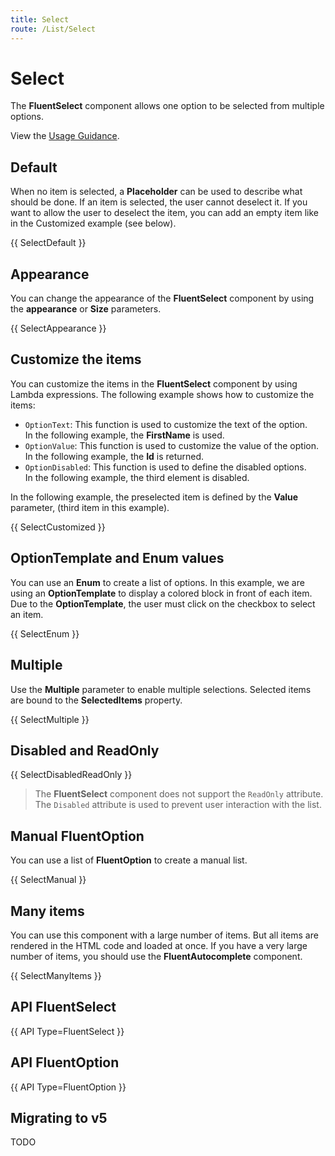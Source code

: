 ```yaml
---
title: Select
route: /List/Select
---
```


# Select

The **FluentSelect** component allows one option to be selected from multiple options.

View the [Usage Guidance](https://fluent2.microsoft.design/components/web/react/select/usage).

## Default

When no item is selected, a **Placeholder** can be used to describe
what should be done. If an item is selected, the user cannot deselect it.
If you want to allow the user to deselect the item, you can add an empty item
like in the Customized example (see below).

{{ SelectDefault }}

## Appearance

You can change the appearance of the **FluentSelect** component by using the **appearance** or **Size** parameters.

{{ SelectAppearance }}

## Customize the items

You can customize the items in the **FluentSelect** component by using Lambda expressions.
The following example shows how to customize the items:
- `OptionText`: This function is used to customize the text of the option. <br />
   In the following example, the **FirstName** is used.
- `OptionValue`: This function is used to customize the value of the option. <br />
   In the following example, the **Id** is returned.
- `OptionDisabled`: This function is used to define the disabled options. <br />
   In the following example, the third element is disabled.

In the following example, the preselected item is defined by the **Value** parameter,
(third item in this example).

{{ SelectCustomized }}

## OptionTemplate and Enum values

You can use an **Enum** to create a list of options.
In this example, we are using an **OptionTemplate** to display a colored block
in front of each item. Due to the **OptionTemplate**, the user must click
on the checkbox to select an item.

{{ SelectEnum }}

## Multiple

Use the **Multiple** parameter to enable multiple selections.
Selected items are bound to the **SelectedItems** property.

{{ SelectMultiple }}

## Disabled and ReadOnly

{{ SelectDisabledReadOnly }}

> The **FluentSelect** component does not support the `ReadOnly` attribute.
> The `Disabled` attribute is used to prevent user interaction with the list.

## Manual FluentOption

You can use a list of **FluentOption** to create a manual list.

{{ SelectManual }}

## Many items

You can use this component with a large number of items.
But all items are rendered in the HTML code and loaded at once.
If you have a very large number of items, you should use the **FluentAutocomplete** component.

{{ SelectManyItems }}

## API FluentSelect

{{ API Type=FluentSelect }}

## API FluentOption

{{ API Type=FluentOption }}

## Migrating to v5

TODO
